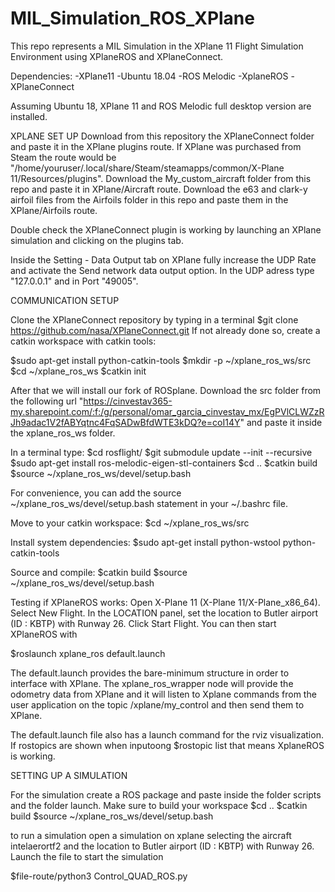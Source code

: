 # MIL_Simulation_ROS_XPlane
This repo represents a MIL Simulation in the XPlane 11 Flight Simulation Environment using XPlaneROS and XPlaneConnect.

Dependencies:
-XPlane11
-Ubuntu 18.04
-ROS Melodic
-XplaneROS
-XPlaneConnect

Assuming Ubuntu 18, XPlane 11 and ROS Melodic full desktop version are installed.

XPLANE SET UP
Download from this repository the XPlaneConnect folder and paste it in the XPlane plugins route. If XPlane was purchased from Steam the route would be "/home/youruser/.local/share/Steam/steamapps/common/X-Plane 11/Resources/plugins".
Download the My_custom_aircraft folder from this repo and paste it in XPlane/Aircraft route.
Download the e63 and clark-y airfoil files from the Airfoils folder in this repo and paste them in the XPlane/Airfoils route.

Double check the XPlaneConnect plugin is working by launching an XPlane simulation and clicking on the plugins tab.

Inside the Setting - Data Output tab on XPlane fully increase the UDP Rate and activate the Send network data output option. In the UDP adress type "127.0.0.1" and in Port "49005".

COMMUNICATION SETUP

Clone the XPlaneConnect repository by typing in a terminal $git clone https://github.com/nasa/XPlaneConnect.git
If not already done so, create a catkin workspace with catkin tools:

$sudo apt-get install python-catkin-tools
$mkdir -p ~/xplane_ros_ws/src
$cd ~/xplane_ros_ws
$catkin init

After that we will install our fork of ROSplane. Download the src folder from the following url "https://cinvestav365-my.sharepoint.com/:f:/g/personal/omar_garcia_cinvestav_mx/EgPVlCLWZzRJh9adac1V2fABYqtnc4FqSADwBfdWTE3kDQ?e=coI14Y" and paste it inside the xplane_ros_ws folder.

In a terminal type:
	$cd rosflight/
	$git submodule update --init --recursive
  $sudo apt-get install ros-melodic-eigen-stl-containers
  $cd ..
  $catkin build
  $source ~/xplane_ros_ws/devel/setup.bash

For convenience, you can add the source ~/xplane_ros_ws/devel/setup.bash statement in your ~/.bashrc file.

Move to your catkin workspace:
$cd ~/xplane_ros_ws/src

Install system dependencies:
$sudo apt-get install python-wstool python-catkin-tools

Source and compile:
$catkin build
$source ~/xplane_ros_ws/devel/setup.bash

Testing if XPlaneROS works:
Open X-Plane 11 (X-Plane 11/X-Plane_x86_64).
Select New Flight.
In the LOCATION panel, set the location to Butler airport (ID : KBTP) with Runway 26.
Click Start Flight.
You can then start XPlaneROS with

$roslaunch xplane_ros default.launch

The default.launch provides the bare-minimum structure in order to interface with XPlane. The xplane_ros_wrapper node will provide the odometry data from XPlane and it will listen to Xplane commands from the user application on the topic /xplane/my_control and then send them to XPlane.

The default.launch file also has a launch command for the rviz visualization. If rostopics are shown when inputoong $rostopic list that means XplaneROS is working.

SETTING UP A SIMULATION

For the simulation create a ROS package and paste inside the folder scripts and the folder launch.
Make sure to build your workspace
  $cd ..
  $catkin build
  $source ~/xplane_ros_ws/devel/setup.bash

to run a simulation open a simulation on xplane selecting the aircraft intelaerortf2 and the location to Butler airport (ID : KBTP) with Runway 26. Launch the file to start the simulation

$file-route/python3 Control_QUAD_ROS.py




